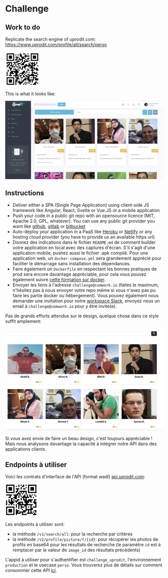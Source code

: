 # Challenge

## Work to do

Replicate the search engine of uprodit.com: https://www.uprodit.com/profile/all/search/perso

![qr_search_engine](./img/qr_search_engine.png)

This is what it looks like:

![uprodit_search_engine](./img/uprodit_search_engine.png)

## Instructions

* Deliver either a SPA (Single Page Application) using client-side JS framework like Angular, React, Svelte or Vue.JS or a mobile application
* Push your code in a public git repo with an opensource licence (MIT, Apache 2.0, GPL, whatever). You can use any public git provider you want like [github](https://github.com), [gitlab](https://gitlab.com) or [bitbucket](https://bitbucket.org)
* Auto-deploy your application in a PaaS like [Heroku](https://www.heroku.com) or [Netlify](https://www.netlify.com) or any hosting cloud provider (you have to provide us an available https url)
* Donnez des indications dans le fichier `README.md` de comment builder votre application en local avec des captures d'écran. S'il s'agit d'une application mobile, pushez aussi le fichier .apk compilé. Pour une application web, un `docker-compose.yml` sera grandement apprécié pour faciliter le démarrage sans installation des dépendances. 
* Faire également un `Dockerfile` en respectant les bonnes pratiques de prod sera encore davantage appréciable, pour cela vous pouvez également suivre [cette formation sur docker](https://gitlab.comwork.io/comwork_public/training/docker).
* Envoyer les liens à l'adresse `challenge@comwork.io` (faites le maximum, n'hésitez pas à nous envoyer votre repo même si vous n'avez pas pu faire les partie docker ou hébergement). Vous pouvez également nous demander une invitation pour notre [workspace Slack](https://uprodit-tech.slack.com), envoyez nous un email à `challenge@comwork.io` pour y être invité(e).

Pas de grands efforts attendus sur le design, quelque chose dans ce style suffit amplement:

![challenge_proto](./img/challenge_proto.png)

Si vous avez envie de faire un beau design, c'est toujours appréciable ! Mais nous analysons davantage la capacité à intégrer notre API dans des applications clients.

## Endpoints à utiliser

Voici les contrats d'interface de l'API (format wadl) [api.uprodit.com](https://api.uprodit.com):

![qr_api](./img/qr_api.png)

Les endpoints à utiliser sont:
* la méthode `/v1/search/all`: pour la recherche par critères
* la méthode `/v2/profile/picture/f/{id}`: pour récupérer les photos de profils en base64 pour les résultats de recherche (le paramètre `id` est à remplacer par la valeur de `image_id` des résultats précédents)

L'appid à utiliser pour s'authentifier est `challenge_uprodit`, l'environnement `production` et le usecase `perso`. Vous trouverez plus de détails sur comment consommer cette API [ici](./api/README.md).
